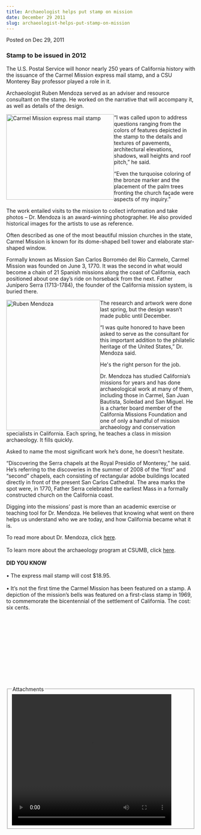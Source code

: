 ```yaml
---
title: Archaeologist helps put stamp on mission
date: December 29 2011
slug: archaeologist-helps-put-stamp-on-mission
---
```


 



<span class="date">Posted on Dec 29, 2011    </span>
<h3>Stamp to be issued in 2012</h3>
<p>The U.S. Postal Service will honor nearly 250 years of
California history with the issuance of the Carmel Mission express
mail stamp, and a CSU Monterey Bay professor played a role in
it.</p>
<p>Archaeologist Ruben Mendoza served as an adviser and resource
consultant on the stamp. He worked on the narrative that will
accompany it, as well as details of the design.</p>
<p><img alt="Carmel Mission express mail stamp" src="https://news.csumb.edu/sites/default/files/65/attachments/news/images/carmel_mission_stamp.jpg" style="float:left; width:287px; height:228px">&#x201C;I was called upon
to address questions ranging from the colors of features depicted
in the stamp to the details and textures of pavements,
architectural elevations, shadows, wall heights and roof pitch,&#x201D; he
said.</img></p>
<p>&#x201C;Even the turquoise coloring of the bronze marker and the
placement of the palm trees fronting the church fa&#xE7;ade were aspects
of my inquiry.&#x201D;</p>
<p>The work entailed visits to the mission to collect information
and take photos &#x2013; Dr. Mendoza is an award-winning photographer. He
also provided historical images for the artists to use as
reference.</p>
<p>Often described as one of the most beautiful mission churches in
the state, Carmel Mission is known for its dome-shaped bell tower
and elaborate star-shaped window.</p>
<p>Formally known as Mission San Carlos Borrom&#xE9;o del R&#xED;o Carmelo,
Carmel Mission was founded on June 3, 1770. It was the second in
what would become a chain of 21 Spanish missions along the coast of
California, each positioned about one day&#x2019;s ride on horseback from
the next. Father Jun&#xED;pero Serra (1713-1784), the founder of the
California mission system, is buried there.</p>
<p><img alt="Ruben Mendoza" src="https://news.csumb.edu/sites/default/files/65/attachments/news/images/mendoza2.jpg" style="float:left; width:250px; height:348px">The research and
artwork were done last spring, but the design wasn&#x2019;t made public
until December.</img></p>
<p>&#x201C;I was quite honored to have been asked to serve as the
consultant for this important addition to the philatelic heritage
of the United States,&#x201D; Dr. Mendoza said.</p>
<p>He&apos;s the right person for the job.</p>
<p>Dr. Mendoza has studied California&#x2019;s missions for years and has
done archaeological work at many of them, including those in
Carmel, San Juan Bautista, Soledad and San Miguel. He is a charter
board member of the California Missions Foundation and one of only
a handful of mission archaeology and conservation specialists in
California. Each spring, he teaches a class in mission archaeology.
It fills quickly.</p>
<p>Asked to name the most significant work he&#x2019;s done, he doesn&#x2019;t
hesitate.</p>
<p>&#x201C;Discovering the Serra chapels at the Royal Presidio of
Monterey,&#x201D; he said. He&#x2019;s referring to the discoveries in the summer
of 2008 of the &#x201C;first&#x201D; and &#x201C;second&#x201D; chapels, each consisting of
rectangular adobe buildings located directly in front of the
present San Carlos Cathedral. The area marks the spot were, in
1770, Father Serra celebrated the earliest Mass in a formally
constructed church on the California coast.</p>
<p>Digging into the missions&#x2019; past is more than an academic
exercise or teaching tool for Dr. Mendoza. He believes that knowing
what went on there helps us understand who we are today, and how
California became what it is.</p>
<p>To read more about Dr. Mendoza, click <a href="https://news.csumb.edu/sites/default/files/65/igx_migrate/files/2810CSUMBMagazineSpringSummer2010-lores.pdf" rel="nofollow">here</a>.<br>
<br>
To learn more about the archaeology program at CSUMB, click
<a href="https://archaeology.csumb.edu/" rel="nofollow">here</a>.<br>
<br>
<strong>DID YOU KNOW&#x2028;</strong><br>
<br>
&#x2022; The express mail stamp will cost $18.95.<br>
<br>
&#x2022; It&#x2019;s not the first time the Carmel Mission has been featured on a
stamp. A depiction of the mission&#x2019;s bells was featured on a
first-class stamp in 1969, to commemorate the bicentennial of the
settlement of California. The cost: six cents.<br>
<br>
&#xA0;</br></br></br></br></br></br></br></br></br></br></p>
<fieldset class="fieldgroup group-attachments">
<legend>Attachments</legend>
<div class="field field-type-emvideo field-field-attach-video">
<div class="field-items">
<div class="field-item odd">
<div class="emvideo emvideo-video emvideo-youtube">
<div class="emfield-emvideo emfield-emvideo-youtube">
<div id="emvideo-youtube-flash-wrapper-1">
<!--<object type="application/x-shockwave-flash" height="350" width="425" data="https://www.youtube.com/v/ERqVfXwZy2Y&amp;rel=0&amp;enablejsapi=1&amp;playerapiid=ytplayer&amp;fs=1" id="emvideo-youtube-flash-1">
          <param name="movie" value="https://www.youtube.com/v/ERqVfXwZy2Y&amp;rel=0&amp;enablejsapi=1&amp;playerapiid=ytplayer&amp;fs=1" />
          <param name="allowScriptAccess" value="sameDomain"/>
          <param name="quality" value="best"/>
          <param name="allowFullScreen" value="true"/>
          <param name="bgcolor" value="#FFFFFF"/>
          <param name="scale" value="noScale"/>
          <param name="salign" value="TL"/>
          <param name="FlashVars" value="playerMode=embedded" />
          <param name="wmode" value="transparent" />
        </object>-->
<video controls="" width="425" height="350">
<source src="https://r5---sn-o097znez.googlevideo.com/videoplayback?sver=3&amp;ip=198.189.249.65&amp;key=yt5&amp;itag=18&amp;fexp=900718,907263,916104,923368,927622,929821,930676,936121,9406392,941004,943917,947225,948124,952302,952605,952901,955301,957103,957105,957201,959701&amp;mv=m&amp;source=youtube&amp;dur=431.393&amp;expire=1422353926&amp;ms=au&amp;upn=UrG5x6Su2FM&amp;signature=7321ECA671A96F4FB4EFAE05B25C3DB042023757.D1E58EDC14F8DF042C9B1124E109893E46CCCB2F&amp;mm=31&amp;pl=23&amp;id=o-APMYIISqM29eP7a7wqdd84xY6OlxIvgW_SxLgBC7zD1l&amp;ratebypass=yes&amp;initcwndbps=3590000&amp;sparams=dur,id,initcwndbps,ip,ipbits,itag,mm,ms,mv,pl,ratebypass,source,upn,expire&amp;mt=1422332292&amp;ipbits=0&amp;name=ERqVfXwZy2Y" type="video/mp4"/></video></div>
</div>
</div>
</div>
</div>
</div>
</fieldset>





 
